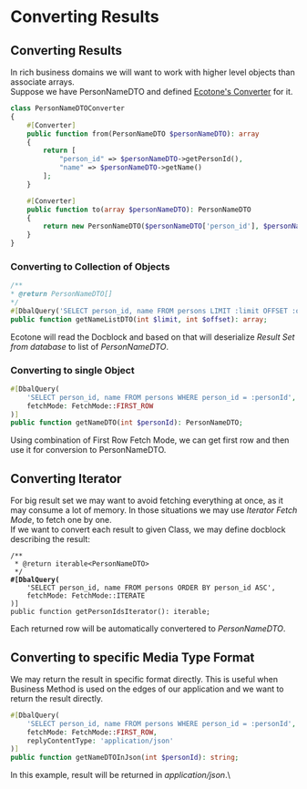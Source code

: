 # Converting Results

## Converting Results

In rich business domains we will want to work with higher level objects than associate arrays. \
Suppose we have PersonNameDTO and defined [Ecotone's Converter](../../../../messaging/conversion/conversion.md) for it.

```php
class PersonNameDTOConverter
{
    #[Converter]
    public function from(PersonNameDTO $personNameDTO): array
    {
        return [
            "person_id" => $personNameDTO->getPersonId(),
            "name" => $personNameDTO->getName()
        ];
    }

    #[Converter]
    public function to(array $personNameDTO): PersonNameDTO
    {
        return new PersonNameDTO($personNameDTO['person_id'], $personNameDTO['name']);
    }
}
```

### Converting to Collection of Objects

```php
/**
* @return PersonNameDTO[]
*/
#[DbalQuery('SELECT person_id, name FROM persons LIMIT :limit OFFSET :offset')]
public function getNameListDTO(int $limit, int $offset): array;
```

Ecotone will read the Docblock and based on that will deserialize _Result Set from database_ to list of _PersonNameDTO_.

### Converting to single Object

```php
#[DbalQuery(
    'SELECT person_id, name FROM persons WHERE person_id = :personId',
    fetchMode: FetchMode::FIRST_ROW
)]
public function getNameDTO(int $personId): PersonNameDTO;
```

Using combination of First Row Fetch Mode, we can get first row and then use it for conversion to PersonNameDTO.

## Converting Iterator

For big result set we may want to avoid fetching everything at once, as it may consume a lot of memory. In those situations we may use _Iterator Fetch Mode_, to fetch one by one.\
If we want to convert each result to given Class, we may define docblock describing the result:

<pre class="language-php"><code class="lang-php">/**
 * @return iterable&#x3C;PersonNameDTO>
 */
<strong>#[DbalQuery(
</strong>    'SELECT person_id, name FROM persons ORDER BY person_id ASC',
    fetchMode: FetchMode::ITERATE
)]
public function getPersonIdsIterator(): iterable;
</code></pre>

Each returned row will be automatically convertered to _PersonNameDTO_.

## Converting to specific Media Type Format

We may return the result in specific format directly. This is useful when Business Method is used on the edges of our application and we want to return the result directly.

```php
#[DbalQuery(
    'SELECT person_id, name FROM persons WHERE person_id = :personId',
    fetchMode: FetchMode::FIRST_ROW,
    replyContentType: 'application/json'
)]
public function getNameDTOInJson(int $personId): string;
```

In this example, result will be returned in _application/json_.\
